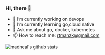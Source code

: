 ### Hi, there  👋

- 🔭 I’m currently working on devops
- 🌱 I’m currently learning go,cloud native
- 💬 Ask me about go, docker, kubernetes
- 📫 How to reach me: rtmanzk@gmail.com

![madneal's github stats](https://github-readme-stats.vercel.app/api?username=mhao25&show_icons=true&theme=radical)
